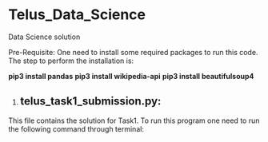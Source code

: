 # Telus_Data_Science
Data Science solution 

Pre-Requisite:
One need to install some required packages to run this code. The step to perform the installation is:

**pip3 install pandas**
**pip3 install wikipedia-api**
**pip3 install beautifulsoup4**

1. ## telus_task1_submission.py:  
This file contains the solution for Task1. To run this program one need to run the following command through terminal:
